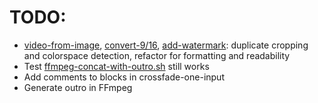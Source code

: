 # TODO:

- [video-from-image](ffmpeg-video-from-image-and-crossfade-outro.sh), [convert-9/16](ffmpeg-convert-9-16-and-blur-sides.sh), [add-watermark](ffmpeg-add-watermark.sh): duplicate cropping and colorspace detection, refactor for formatting and readability
- Test [ffmpeg-concat-with-outro.sh](ffmpeg-concat-with-outro.sh) still works
- Add comments to blocks in crossfade-one-input
- Generate outro in FFmpeg